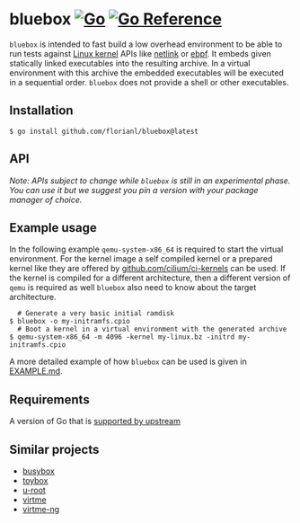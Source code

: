 bluebox [![Go](https://github.com/florianl/bluebox/actions/workflows/tests.yml/badge.svg?branch=main)](https://github.com/florianl/bluebox/actions/workflows/tests.yml) [![Go Reference](https://pkg.go.dev/badge/github.com/florianl/bluebox.svg)](https://pkg.go.dev/github.com/florianl/bluebox)
=======

`bluebox` is intended to fast build a low overhead environment to be able to run tests against [Linux kernel](https://kernel.org/) APIs like [netlink](https://man7.org/linux/man-pages/man7/netlink.7.html) or [ebpf](https://man7.org/linux/man-pages/man2/bpf.2.html). It embeds given statically linked executables into the resulting archive. In a virtual environment with this archive the embedded executables will be executed in a sequential order.
`bluebox` does not provide a shell or other executables.

## Installation

```
$ go install github.com/florianl/bluebox@latest
```

## API

_Note: APIs subject to change while `bluebox` is still in an experimental phase. You can use it but we suggest you pin a version with your package manager of choice._

## Example usage

In the following example `qemu-system-x86_64` is required to start the virtual environment. For the kernel image a self compiled kernel or a prepared kernel like they are offered by [github.com/cilium/ci-kernels](https://github.com/cilium/ci-kernels) can be used. If the kernel is compiled for a different architecture, then a different version of `qemu` is required as well `bluebox` also need to know about the target architecture.

```
  # Generate a very basic initial ramdisk
$ bluebox -o my-initramfs.cpio
  # Boot a kernel in a virtual environment with the generated archive
$ qemu-system-x86_64 -m 4096 -kernel my-linux.bz -initrd my-initramfs.cpio
```

A more detailed example of how `bluebox` can be used is given in [EXAMPLE.md](https://github.com/florianl/bluebox/blob/main/EXAMPLE.md).

## Requirements

A version of Go that is [supported by upstream](https://golang.org/doc/devel/release.html#policy)

## Similar projects

- [busybox](https://www.busybox.net)
- [toybox](https://landley.net/toybox/)
- [u-root](https://github.com/u-root/u-root)
- [virtme](https://git.kernel.org/pub/scm/utils/kernel/virtme/virtme.git/)
- [virtme-ng](https://github.com/arighi/virtme-ng)
